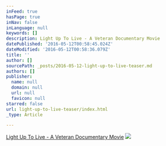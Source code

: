 ```yaml
---
inFeed: true
hasPage: true
inNav: false
inLanguage: null
keywords: []
description: Light Up To Live - A Veteran Documentary Movie
datePublished: '2016-05-12T00:58:45.024Z'
dateModified: '2016-05-12T00:58:36.079Z'
title: ''
author: []
sourcePath: _posts/2016-05-12-light-up-to-live-teaser.md
authors: []
publisher:
  name: null
  domain: null
  url: null
  favicon: null
starred: false
url: light-up-to-live-teaser/index.html
_type: Article

---
```

[Light Up To Live - A Veteran Documentary Movie][0]
![](https://the-grid-user-content.s3-us-west-2.amazonaws.com/4d0f10bf-e18c-4594-811c-296492123600.png)

[0]: https://youtu.be/oow1Lo-uvEg